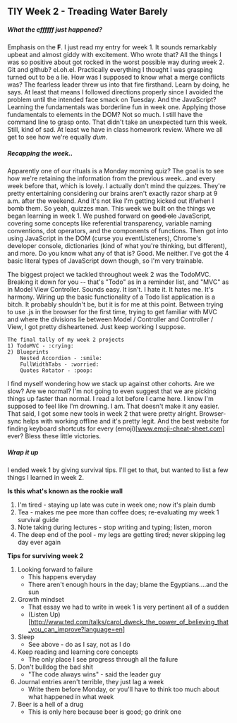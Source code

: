 ## TIY Week 2 - Treading Water Barely

##### What the effffff just happened?

Emphasis on the **F**. I just read my entry for week 1. It sounds remarkably upbeat and almost giddy with excitement. Who wrote that? All the things I was so positive about got rocked in the worst possible way during week 2. Git and github? el.oh.el. Practically everything I thought I was grasping turned out to be a lie. How was I supposed to know what a merge conflicts was? The fearless leader threw us into that fire firsthand. Learn by doing, he says. At least that means I followed directions properly since I avoided the problem until the intended face smack on Tuesday. And the JavaScript? Learning the fundamentals was borderline fun in week one. Applying those fundamentals to elements in the DOM? Not so much. I still have the command line to grasp onto. That didn't take an unexpected turn this week. Still, kind of sad. At least we have in class homework review. Where we all get to see how we're equally _dum_.

##### Recapping the week..
Apparently one of our rituals is a Monday morning quiz? The goal is to see how we're retaining the information from the previous week...and every week before that, which is lovely. I actually don't mind the quizzes. They're pretty entertaining considering our brains aren't exactly razor sharp at 9 a.m. after the weekend. And it's not like I'm getting kicked out if/when I bomb them. So yeah, quizzes man. This week we built on the things we began learning in week 1. We pushed forward on ~~good ole~~ JavaScript, covering some concepts like referential transparency, variable naming conventions, dot operators, and the components of functions. Then got into using JavaScript in the DOM (curse you eventListeners), Chrome's developer console, dictionaries (kind of what you're thinking, but different), and more. Do you know what any of that is? Good. Me neither. I've got the 4 basic literal types of JavaScript down though, so I'm very trainable.

The biggest project we tackled throughout week 2 was the TodoMVC. Breaking it down for you -- that's "Todo" as in a reminder list, and "MVC" as in Model View Controller. Sounds easy. It isn't. I hate it. It hates me. It's harmony. Wiring up the basic functionality of a Todo list application is a bitch. It probably shouldn't be, but it is for me at this point. Between trying to use .js in the browser for the first time, trying to get familiar with MVC and where the divisions lie between Model / Controller and Controller / View, I got pretty disheartened. Just keep working I suppose.
```
The final tally of my week 2 projects
1) TodoMVC - :crying:
2) Blueprints
    Nested Accordion - :smile:
    FullWidthTabs - :worried:
    Quotes Rotator - :poop:
```

I find myself wondering how we stack up against other cohorts. Are we slow? Are we normal? I'm not going to even suggest that we are picking things up faster than normal. I read a lot before I came here. I know I'm supposed to feel like I'm drowning. I am. That doesn't make it any easier. That said, I got some new tools in week 2 that were pretty alright. Browser-sync helps with working offline and it's pretty legit. And the best website for finding keyboard shortcuts for every (emoji)[www.emoji-cheat-sheet.com] ever? Bless these little victories.

##### Wrap it up
I ended week 1 by giving survival tips. I'll get to that, but wanted to list a few things I learned in week 2.

**Is this what's known as the rookie wall**
  1) I'm tired - staying up late was cute in week one; now it's plain dumb
  2) Tea - makes me pee more than coffee does; re-evaluating my week 1 survival guide
  3) Note taking during lectures - stop writing and typing; listen, moron
  4) The deep end of the pool - my legs are getting tired; never skipping leg day ever again


**Tips for surviving week 2**
  1) Looking forward to failure
     * This happens everyday
     * There aren't enough hours in the day; blame the Egyptians....and the sun
  2) Growth mindset
     * That essay we had to write in week 1 is very pertinent all of a sudden
     * (Listen Up)[http://www.ted.com/talks/carol_dweck_the_power_of_believing_that_you_can_improve?language=en]
  3) Sleep
     * See above - do as I say, not as I do
  4) Keep reading and learning core concepts
     * The only place I see progress through all the failure
  5) Don't bulldog the bad shit
     * "The code always wins" - said the leader guy
  6) Journal entries aren't terrible, they just lag a week
     * Write them before Monday, or you'll have to think too much about what happened in what week
  7) Beer is a hell of a drug
     * This is only here because beer is good; go drink one

